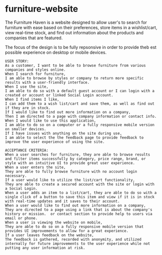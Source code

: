 # furniture-website

The Furniture Haven is a website designed to allow user's to search for furniture with ease based on their preferences, store items in a wishlist/cart, view real-time stock, and find out information about the products and companies that are featured.

The focus of the design is to be fully repsonsive in order to provide theb est possible experience on desktop or mobile devices.


```
USER STORY:
As a customer, I want to be able to browse furniture from various companies and styles online.
When I search for furniture,
I am able to browse by styles or company to return more specific results with a user-friendly interface.
When I use the site,
I am able to do so with a default guest account or I can login with a created or account or linked Social Login account.
When I find items I like, 
I can add them to a wish list/cart and save them, as well as find out if they are in stock.
If I would like to find out more information on a company,
Then I am directed to a page with company information or contact info.
When I would like to use this application,
I am able to do so on a computer or a fully responsive mobile version on smaller devices.
If I have issues with anything on the site during use,
I am able to select the the feedback page to provide feedback to improve the user experience of using the site.

ACCEPTANCE CRITERIA:
When a user searches for furniture, they are able to browse results and filter items successfully by category, price range, brand, or style with an intuitive UI to provide great user experience.
When a user enters the site,
They are able to fully browse furniture with no account login necessary.
If a user would like to utilize the list/cart functionality,
They are able to create a secured account with the site or login with a Social Login.
When a user adds an item to a list/cart, they are able to do so with a single click of a button to save this item and view if it is in stock with real-time updates and it saves to their account.
When a user would like to find out more information on a company,
They are directed to a page using a link that is about the company's history or mission.  or contact section to provide help to users via email or phone.
When a user is viewing the website on mobile,
They are able to do so on a fully responsive mobile version that provides UI improvements to allow for a great experience.
If a user leaves feedback on the website,
The feedback is gathered, recorded with anonymity, and utilized internally for future improvements to the user experience while not putting any user information at risk.
```
